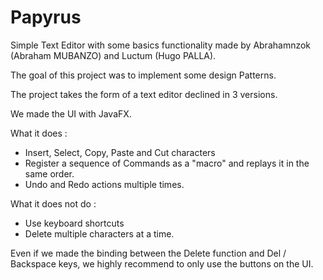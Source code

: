 # Papyrus

Simple Text Editor with some basics functionality made by Abrahamnzok (Abraham MUBANZO) and Luctum (Hugo PALLA).

The goal of this project was to implement some design Patterns.

The project takes the form of a text editor declined in 3 versions.

We made the UI with JavaFX.

What it does :
- Insert, Select, Copy, Paste and Cut characters
- Register a sequence of Commands as a "macro" and replays it in the same order.
- Undo and Redo actions multiple times.

What it does not do :
- Use keyboard shortcuts
- Delete multiple characters at a time.

Even if we made the binding between the Delete function and Del / Backspace keys, we highly recommend to only use the buttons on the UI.
